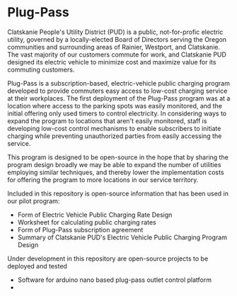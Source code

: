 # Plug-Pass

Clatskanie People's Utility District (PUD) is a public, not-for-profic electric utility, governed by a locally-elected Board of Directors serving the Oregon communities and surrounding areas of Rainier, Westport, and Clatskanie.  The vast majority of our customers commute for work, and Clatskanie PUD designed its electric vehicle to minimize cost and maximize value for its commuting customers.  

Plug-Pass is a subscription-based, electric-vehicle public charging program developed to provide commuters easy access to low-cost charging service at their workplaces.  The first deployment of the Plug-Pass program was at a location where access to the parking spots was easily monitored, and the initial offering only used timers to control electricity.  In considering ways to expand the program to locations that aren't easily monitored, staff is developing low-cost control mechanisms to enable subscribers to initiate charging while preventing unauthorized parties from easily accessing the service.

This program is designed to be open-source in the hope that by sharing the program design broadly we may be able to expand the number of utilities employing similar techniques, and thereby lower the implementation costs for offering the program to more locations in our service territory.

Included in this repository is open-source information that has been used in our pilot program:
* Form of Electric Vehicle Public Charging Rate Design<br>
* Worksheet for calculating public charging rates<br>
* Form of Plug-Pass subscription agreement<br>
* Summary of Clatskanie PUD's Electric Vehicle Public Charging Program Design

Under development in this repository are open-source projects to be deployed and tested
* Software for arduino nano based plug-pass outlet control platform
* 
